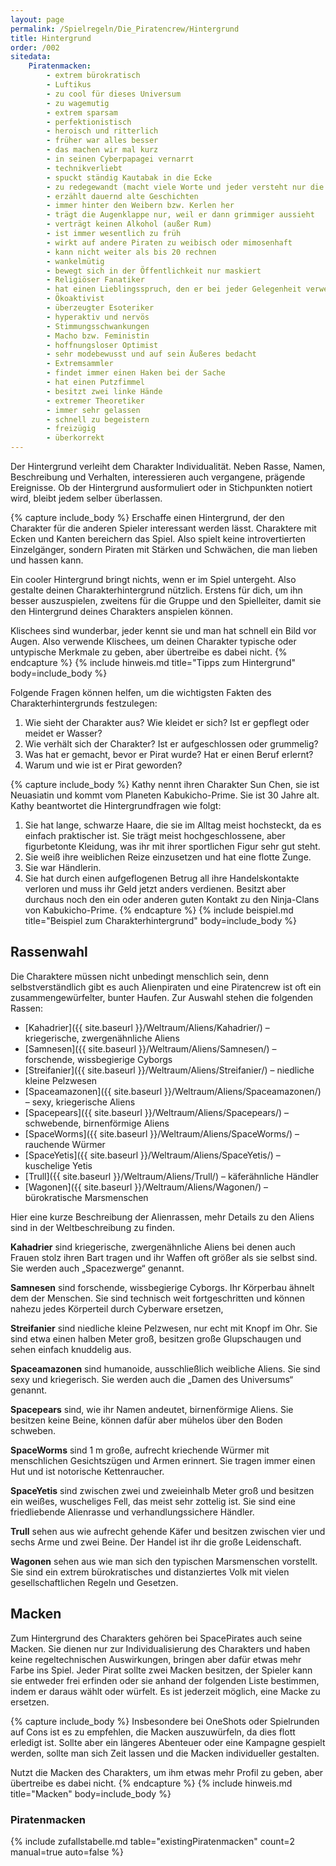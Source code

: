 ```yaml
---
layout: page
permalink: /Spielregeln/Die_Piratencrew/Hintergrund
title: Hintergrund
order: /002
sitedata:
    Piratenmacken:
        - extrem bürokratisch
        - Luftikus
        - zu cool für dieses Universum
        - zu wagemutig
        - extrem sparsam
        - perfektionistisch
        - heroisch und ritterlich
        - früher war alles besser
        - das machen wir mal kurz
        - in seinen Cyberpapagei vernarrt
        - technikverliebt
        - spuckt ständig Kautabak in die Ecke
        - zu redegewandt (macht viele Worte und jeder versteht nur die Hälfte)
        - erzählt dauernd alte Geschichten
        - immer hinter den Weibern bzw. Kerlen her
        - trägt die Augenklappe nur, weil er dann grimmiger aussieht
        - verträgt keinen Alkohol (außer Rum)
        - ist immer wesentlich zu früh
        - wirkt auf andere Piraten zu weibisch oder mimosenhaft
        - kann nicht weiter als bis 20 rechnen
        - wankelmütig
        - bewegt sich in der Öffentlichkeit nur maskiert
        - Religiöser Fanatiker
        - hat einen Lieblingsspruch, den er bei jeder Gelegenheit verwendet
        - Ökoaktivist
        - überzeugter Esoteriker
        - hyperaktiv und nervös
        - Stimmungsschwankungen
        - Macho bzw. Feministin
        - hoffnungsloser Optimist
        - sehr modebewusst und auf sein Äußeres bedacht
        - Extremsammler
        - findet immer einen Haken bei der Sache
        - hat einen Putzfimmel
        - besitzt zwei linke Hände
        - extremer Theoretiker
        - immer sehr gelassen
        - schnell zu begeistern
        - freizügig
        - überkorrekt
---
```


Der Hintergrund verleiht dem Charakter Individualität. Neben Rasse, Namen, Beschreibung und Verhalten, interessieren auch vergangene, prägende Ereignisse. Ob der Hintergrund ausformuliert oder in Stichpunkten notiert wird, bleibt jedem selber überlassen.

{% capture include_body %}
Erschaffe einen Hintergrund, der den Charakter für die anderen Spieler interessant werden lässt. Charaktere mit Ecken und Kanten bereichern das Spiel. Also spielt keine introvertierten Einzelgänger, sondern Piraten mit Stärken und Schwächen, die man lieben und hassen kann.

Ein cooler Hintergrund bringt nichts, wenn er im Spiel untergeht. Also gestalte deinen Charakterhintergrund nützlich. Erstens für dich, um ihn besser auszuspielen, zweitens für die Gruppe und den Spielleiter, damit sie den Hintergrund deines Charakters anspielen können.

Klischees sind wunderbar, jeder kennt sie und man hat schnell ein Bild vor Augen. Also verwende Klischees, um deinen Charakter typische oder untypische Merkmale zu geben, aber übertreibe es dabei nicht.
{% endcapture %}
{% include hinweis.md title="Tipps zum Hintergrund" body=include_body %}

Folgende Fragen können helfen, um die wichtigsten Fakten des Charakterhintergrunds festzulegen:

1. Wie sieht der Charakter aus? Wie kleidet er sich? Ist er gepflegt oder meidet er Wasser?
2. Wie verhält sich der Charakter? Ist er aufgeschlossen oder grummelig?
3. Was hat er gemacht, bevor er Pirat wurde? Hat er einen Beruf erlernt?
4. Warum und wie ist er Pirat geworden?

{% capture include_body %}
Kathy nennt ihren Charakter Sun Chen, sie ist Neuasiatin und kommt vom Planeten Kabukicho-Prime. Sie ist 30 Jahre alt. Kathy beantwortet die Hintergrundfragen wie folgt:

1. Sie hat lange, schwarze Haare, die sie im Alltag meist hochsteckt, da es einfach praktischer ist. Sie trägt meist hochgeschlossene, aber figurbetonte Kleidung, was ihr mit ihrer sportlichen Figur sehr gut steht.
2. Sie weiß ihre weiblichen Reize einzusetzen und hat eine flotte Zunge.
3. Sie war Händlerin.
4. Sie hat durch einen aufgeflogenen Betrug all ihre Handelskontakte verloren und muss ihr Geld jetzt anders verdienen. Besitzt aber durchaus noch den ein oder anderen guten Kontakt zu den Ninja-Clans von Kabukicho-Prime.
{% endcapture %}
{% include beispiel.md title="Beispiel zum Charakterhintergrund" body=include_body %}

## Rassenwahl

Die Charaktere müssen nicht unbedingt menschlich sein, denn selbstverständlich gibt es auch Alienpiraten und eine Piratencrew ist oft ein zusammengewürfelter, bunter Haufen. Zur Auswahl stehen die folgenden Rassen:

- [Kahadrier]({{ site.baseurl }}/Weltraum/Aliens/Kahadrier/) – kriegerische, zwergenähnliche Aliens
- [Samnesen]({{ site.baseurl }}/Weltraum/Aliens/Samnesen/) – forschende, wissbegierige Cyborgs
- [Streifanier]({{ site.baseurl }}/Weltraum/Aliens/Streifanier/) – niedliche kleine Pelzwesen
- [Spaceamazonen]({{ site.baseurl }}/Weltraum/Aliens/Spaceamazonen/) – sexy, kriegerische Aliens
- [Spacepears]({{ site.baseurl }}/Weltraum/Aliens/Spacepears/) – schwebende, birnenförmige Aliens
- [SpaceWorms]({{ site.baseurl }}/Weltraum/Aliens/SpaceWorms/) – rauchende Würmer
- [SpaceYetis]({{ site.baseurl }}/Weltraum/Aliens/SpaceYetis/) – kuschelige Yetis
- [Trull]({{ site.baseurl }}/Weltraum/Aliens/Trull/) – käferähnliche Händler
- [Wagonen]({{ site.baseurl }}/Weltraum/Aliens/Wagonen/) – bürokratische Marsmenschen

Hier eine kurze Beschreibung der Alienrassen, mehr Details zu den Aliens sind in der Weltbeschreibung zu finden.

**Kahadrier** sind kriegerische, zwergenähnliche Aliens bei denen auch Frauen stolz ihren Bart tragen und ihr Waffen oft größer als sie selbst sind. Sie werden auch „Spacezwerge“ genannt.

**Samnesen** sind forschende, wissbegierige Cyborgs. Ihr Körperbau ähnelt dem der Menschen. Sie sind technisch weit fortgeschritten und können nahezu jedes Körperteil durch Cyberware ersetzen,

**Streifanier** sind niedliche kleine Pelzwesen, nur echt mit Knopf im Ohr. Sie sind etwa einen halben Meter groß, besitzen große Glupschaugen und sehen einfach knuddelig aus.

**Spaceamazonen** sind humanoide, ausschließlich weibliche Aliens. Sie sind sexy und kriegerisch. Sie werden auch die „Damen des Universums“ genannt.

**Spacepears** sind, wie ihr Namen andeutet, birnenförmige Aliens. Sie besitzen keine Beine, können dafür aber mühelos über den Boden schweben.

**SpaceWorms** sind 1 m große, aufrecht kriechende Würmer mit menschlichen Gesichtszügen und Armen erinnert. Sie tragen immer einen Hut und ist notorische Kettenraucher.

**SpaceYetis** sind zwischen zwei und zweieinhalb Meter groß und besitzen ein weißes, wuscheliges Fell, das meist sehr zottelig ist. Sie sind eine friedliebende Alienrasse und verhandlungssichere Händler.

**Trull** sehen aus wie aufrecht gehende Käfer und besitzen zwischen vier und sechs Arme und zwei Beine. Der Handel ist ihr die große Leidenschaft.

**Wagonen** sehen aus wie man sich den typischen Marsmenschen vorstellt. Sie sind ein extrem bürokratisches und distanziertes Volk mit vielen gesellschaftlichen Regeln und Gesetzen.

## Macken

Zum Hintergrund des Charakters gehören bei SpacePirates auch seine Macken. Sie dienen nur zur Individualisierung des Charakters und haben keine regeltechnischen Auswirkungen, bringen aber dafür etwas mehr Farbe ins Spiel. Jeder Pirat sollte zwei Macken besitzen, der Spieler kann sie entweder frei erfinden oder sie anhand der folgenden Liste bestimmen, indem er daraus wählt oder würfelt. Es ist jederzeit möglich, eine Macke zu ersetzen.

{% capture include_body %}
Insbesondere bei OneShots oder Spielrunden auf Cons ist es zu empfehlen, die Macken auszuwürfeln, da dies flott erledigt ist. Sollte aber ein längeres Abenteuer oder eine Kampagne gespielt werden, sollte man sich Zeit lassen und die Macken individueller gestalten.

Nutzt die Macken des Charakters, um ihm etwas mehr Profil zu geben, aber übertreibe es dabei nicht.
{% endcapture %}
{% include hinweis.md title="Macken" body=include_body %}

### Piratenmacken

{% include zufallstabelle.md table="existingPiratenmacken" count=2 manual=true auto=false %}
